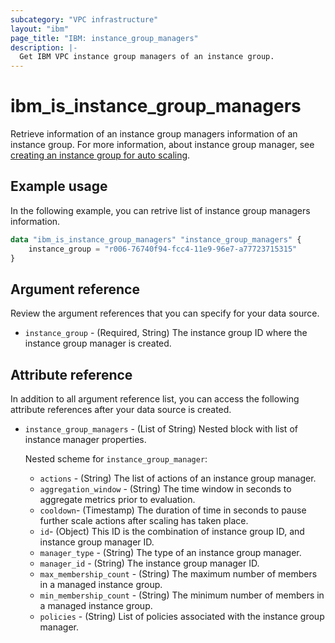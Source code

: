 ```yaml
---
subcategory: "VPC infrastructure"
layout: "ibm"
page_title: "IBM: instance_group_managers"
description: |-
  Get IBM VPC instance group managers of an instance group.
---
```


# ibm_is_instance_group_managers
Retrieve information of an instance group managers information of an instance group. For more information, about instance group manager, see [creating an instance group for auto scaling](https://cloud.ibm.com/docs/vpc?topic=vpc-creating-auto-scale-instance-group).

## Example usage
In the following example, you can retrive list of instance group managers information.

```terraform
data "ibm_is_instance_group_managers" "instance_group_managers" {
    instance_group = "r006-76740f94-fcc4-11e9-96e7-a77723715315"
}
```

## Argument reference
Review the argument references that you can specify for your data source. 

- `instance_group` - (Required, String) The instance group ID where the instance group manager is created.

## Attribute reference
In addition to all argument reference list, you can access the following attribute references after your data source is created.

- `instance_group_managers` - (List of String) Nested block with list of instance manager properties.

  Nested scheme for `instance_group_manager`:
  - `actions` - (String) The list of actions of an instance group manager.
  - `aggregation_window` - (String) The time window in seconds to aggregate metrics prior to evaluation.
  - `cooldown`- (Timestamp) The duration of time in seconds to pause further scale actions after scaling has taken place.
  - `id`- (Object) This ID is the combination of instance group ID, and instance group manager ID.
  - `manager_type` - (String) The type of an instance group manager.
  - `manager_id` - (String) The instance group manager ID.
  - `max_membership_count` - (String) The maximum number of members in a managed instance group.
  - `min_membership_count` - (String) The minimum number of members in a managed instance group.
  - `policies` - (String) List of policies associated with the instance group manager.
